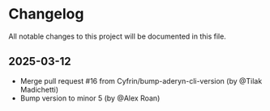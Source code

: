 # Changelog

All notable changes to this project will be documented in this file.

## 2025-03-12

* Merge pull request #16 from Cyfrin/bump-aderyn-cli-version (by @Tilak Madichetti)
* Bump version to minor 5 (by @Alex Roan)
